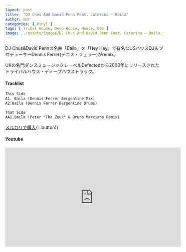 ```yaml
---
layout: post
title:  "DJ Chus And David Penn Feat. Caterina – Baila"
author: mmr
categories: [ Vinyl ]
tags: [ Tribal House, Deep House, House, 00s ]
image: ../assets/images/DJ Chus And David Penn Feat. Caterina – Baila.jpg
---
```


DJ Chus&David Pennの名曲「Baila」を「Hey Hey」で有名なUSハウスDJ＆プロデューサーDennis Ferrer(デニス・フェラー)がremix。

UKの名門ダンスミュージックレーベルDefectedから2003年にリリースされたトライバルハウス・ディープハウストラック。


#### Tracklist
```md
This Side
A1. Baila (Dennis Ferrer Bergentine Mix)
A2.Baila (Dennis Ferrer Bergentine Drums)

That Side
AA1.Baila (Peter "Tha Zouk" & Bruno Marciano Remix)
```

[メルカリで購入](https://jp.mercari.com/item/m72185729340?afid=6142608987){: .button1}

#### Youtube
<iframe width="560" height="315" src="https://www.youtube.com/embed/jdks0tZnUs4?si=C5CQdGWESB1NuhDg" title="YouTube video player" frameborder="0" allow="accelerometer; autoplay; clipboard-write; encrypted-media; gyroscope; picture-in-picture; web-share" referrerpolicy="strict-origin-when-cross-origin" allowfullscreen></iframe>
